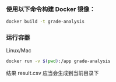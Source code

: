 ### 使用以下命令构建 Docker 镜像：
```bash
docker build -t grade-analysis
```
### 运行容器

Linux/Mac
```bash
docker run -v $(pwd):/app grade-analysis
```


结果 result.csv 应当会生成到当前目录下